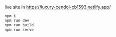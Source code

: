 live site in https://luxury-cendol-cb1593.netlify.app/

```sh
npm i
npm run dev
npm run build
npm run serve
```


